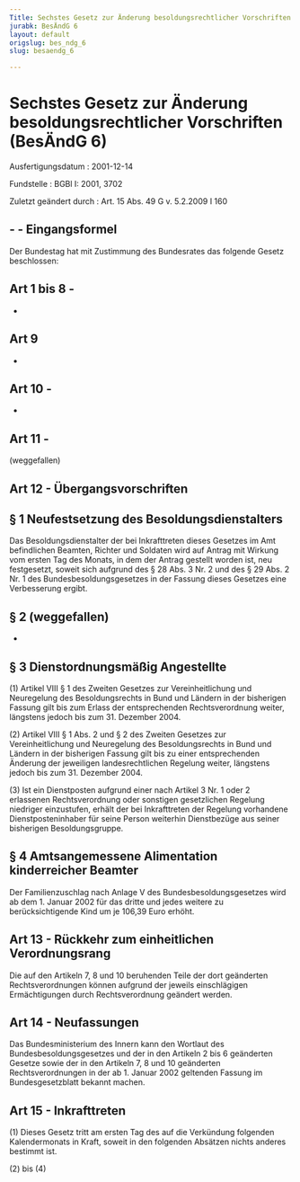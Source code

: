 ```yaml
---
Title: Sechstes Gesetz zur Änderung besoldungsrechtlicher Vorschriften
jurabk: BesÄndG 6
layout: default
origslug: bes_ndg_6
slug: besaendg_6

---
```


# Sechstes Gesetz zur Änderung besoldungsrechtlicher Vorschriften (BesÄndG 6)

Ausfertigungsdatum
:   2001-12-14

Fundstelle
:   BGBl I: 2001, 3702

Zuletzt geändert durch
:   Art. 15 Abs. 49 G v. 5.2.2009 I 160


## - - Eingangsformel

Der Bundestag hat mit Zustimmung des Bundesrates das folgende Gesetz
beschlossen:


## Art 1 bis 8 -

-


## Art 9

-


## Art 10 -

-


## Art 11 -

(weggefallen)


## Art 12 - Übergangsvorschriften



## § 1 Neufestsetzung des Besoldungsdienstalters

Das Besoldungsdienstalter der bei Inkrafttreten dieses Gesetzes im Amt
befindlichen Beamten, Richter und Soldaten wird auf Antrag mit Wirkung
vom ersten Tag des Monats, in dem der Antrag gestellt worden ist, neu
festgesetzt, soweit sich aufgrund des § 28 Abs. 3 Nr. 2 und des § 29
Abs. 2 Nr. 1 des Bundesbesoldungsgesetzes in der Fassung dieses
Gesetzes eine Verbesserung ergibt.


## § 2 (weggefallen)

-


## § 3 Dienstordnungsmäßig Angestellte

(1) Artikel VIII § 1 des Zweiten Gesetzes zur Vereinheitlichung und
Neuregelung des Besoldungsrechts in Bund und Ländern in der bisherigen
Fassung gilt bis zum Erlass der entsprechenden Rechtsverordnung
weiter, längstens jedoch bis zum 31. Dezember 2004.

(2) Artikel VIII § 1 Abs. 2 und § 2 des Zweiten Gesetzes zur
Vereinheitlichung und Neuregelung des Besoldungsrechts in Bund und
Ländern in der bisherigen Fassung gilt bis zu einer entsprechenden
Änderung der jeweiligen landesrechtlichen Regelung weiter, längstens
jedoch bis zum 31. Dezember 2004.

(3) Ist ein Dienstposten aufgrund einer nach Artikel 3 Nr. 1 oder 2
erlassenen Rechtsverordnung oder sonstigen gesetzlichen Regelung
niedriger einzustufen, erhält der bei Inkrafttreten der Regelung
vorhandene Dienstposteninhaber für seine Person weiterhin Dienstbezüge
aus seiner bisherigen Besoldungsgruppe.


## § 4 Amtsangemessene Alimentation kinderreicher Beamter

Der Familienzuschlag nach Anlage V des Bundesbesoldungsgesetzes wird
ab dem 1. Januar 2002 für das dritte und jedes weitere zu
berücksichtigende Kind um je 106,39 Euro erhöht.


## Art 13 - Rückkehr zum einheitlichen Verordnungsrang

Die auf den Artikeln 7, 8 und 10 beruhenden Teile der dort geänderten
Rechtsverordnungen können aufgrund der jeweils einschlägigen
Ermächtigungen durch Rechtsverordnung geändert werden.


## Art 14 - Neufassungen

Das Bundesministerium des Innern kann den Wortlaut des
Bundesbesoldungsgesetzes und der in den Artikeln 2 bis 6 geänderten
Gesetze sowie der in den Artikeln 7, 8 und 10 geänderten
Rechtsverordnungen in der ab 1. Januar 2002 geltenden Fassung im
Bundesgesetzblatt bekannt machen.


## Art 15 - Inkrafttreten

(1) Dieses Gesetz tritt am ersten Tag des auf die Verkündung folgenden
Kalendermonats in Kraft, soweit in den folgenden Absätzen nichts
anderes bestimmt ist.

(2) bis (4)

